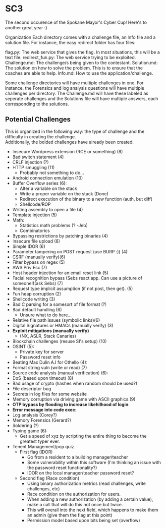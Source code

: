# SC3
The second occurence of the Spokane Mayor's Cyber Cup! Here's to another great year :)

Organization
Each directory comes with a challenge file, an Info file and a solution file.
For instance, the easy redirect folder has four files:

flag.py: The web service that gives the flag. In most situations, this will be a text file.
redirect_fun.py: The web service trying to be exploited.
Challenge.md: The challenge/s being given to the contestant.
Solution.md: The solution on how to solve the problem. This is to ensure that the coaches are able to help.
Info.md: How to use the application/challenge.

Some challenge directories will have multiple challenges in one. For instance, the Forensics and log analysis questions will have multiple challenges per directory. The Challenge.md will have these labeled as seperate challenges and the Solutions file will have multiple answers, each corresponding to the solutions.


## Potential Challenges 
This is organized in the following way: the type of challenge and the difficulty in creating the challenge.   
Additionally, the bolded challenges have already been created. 

- Insecure Wordpress extension (RCE or something) (8)
- Bad switch statement (4) 
- CRLF injection (?)
- HTTP smuggling (11)
	- Probably not something to do...
- Android connection emulation (10)
- Buffer Overflow series (6): 
	- Alter a variable on the stack 
	- Write a proper variable on the stack (Done) 
	- Redirect execution of the binary to a new function (auth, but diff) 
	- Shellcode/ROP
- Writing assembly to open a file (4) 
- Template injection (5)
- Math: 
	- Statistics math problems (? -Jeb)
	- Combinatorics
- Bypassing restrictions by patching binaries (4)
- Insecure file upload (6)
- Simple IDOR (6)
- Parameter tampering on POST request (use BURP :)) (4)
- CSRF (manually verify)(6)
- Filter bypass on regex (5)
- AWS Priv Esc (7)
- Host header injection for an email reset link (5)
- Facial recognition bypass (Sebs react app. Can use a picture of someone!)(ask Sebs) (7)
- Request type implicit assumption (if not post, then get). (5)
- Fun heap corruption (2)
- Shellcode writing (3)
- Bad C parsing for a somesort of file format (?)
- Bad default handling (6) 
  - Unsure what to do here...
- Relative file path issues (symbolic links)(6)
- Digital Signatures or HMACs (manually verify) (3)
- **Exploit mitigations (manually verify)**
	- (NX, ASLR, Stack Canaries)
- Blockchain challenges (resuse SI's setup) (10)
- OSINT (5):
	- Private key for server 
	- Password reset info
- Beating Max Dulin A.I for Othello (4):
- Format string vuln (write or read) (7) 
- Source code analysis (manual verification) (6):
- DoS (based upon timeout) (8)
- Bad usage of crypto (hashes when random should be used?) 
- File descriptor bug
- Secrets in log files for some website 
- Memory corruption via driving game with ASCII graphics  (9) 
- **OTP bypass by flooding to increase likehilhood of login** 
- **Error message into code exec**: 
- Log analysis (Corey?) 
- Memory Forensics (Gerard?) 
- Soldering (?) 
- Typing game (6): 
	- Get a speed of xyz by scripting the entire thing to become the greatest typer ever. 
- Tenent Management/pop quiz
	- First flag (IDOR) 
		- Go from a resident to a building manager/teacher
		- Some vulnerability within this software (I'm thinking an issue with the password reset functionality?) 
		- IDOR on the local manager/teacher password reset? 
	- Second flag (Race condition) 
		- Using binary authorization metrics (read challenges, write challenges, etc) 
		- Race condition on the authorization for users. 
		- When adding a new authorization (by adding a certain value), make a call that will do this not once but twice.
		- This will overall into the next field, which happens to make them an admin (give them the flag at this point) 
		- Permission model based upon bits being set (overflow)
		
